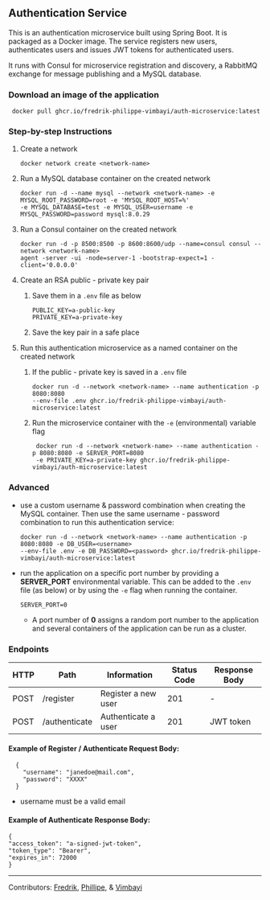 ## Authentication Service

This is an authentication microservice built using Spring Boot. It is packaged as a Docker image. The service registers
new users, authenticates users and issues JWT tokens for authenticated users.

It runs with Consul for microservice registration and discovery, a RabbitMQ exchange for message publishing and a
MySQL database.

### Download an image of the application
   ```
    docker pull ghcr.io/fredrik-philippe-vimbayi/auth-microservice:latest
   ```

### Step-by-step Instructions
1. Create a network
    ```
    docker network create <network-name>
    ``` 
2. Run a MySQL database container on the created network
   ```
   docker run -d --name mysql --network <network-name> -e MYSQL_ROOT_PASSWORD=root -e 'MYSQL_ROOT_HOST=%' 
   -e MYSQL_DATABASE=test -e MYSQL_USER=username -e MYSQL_PASSWORD=password mysql:8.0.29
   ```
3. Run a Consul container on the created network
    ```
    docker run -d -p 8500:8500 -p 8600:8600/udp --name=consul consul --network <network-name>
    agent -server -ui -node=server-1 -bootstrap-expect=1 -client='0.0.0.0'
    ```
4. Create an RSA public - private key pair
    1. Save them in a `.env` file as below
        ```
        PUBLIC_KEY=a-public-key
        PRIVATE_KEY=a-private-key
        ```
    2. Save the key pair in a safe place


5. Run this authentication microservice as a named container on the created network
    1. If the public - private key is saved in a `.env` file
        ```
        docker run -d --network <network-name> --name authentication -p 8080:8080 
        --env-file .env ghcr.io/fredrik-philippe-vimbayi/auth-microservice:latest
        ``` 
    2. Run the microservice container with the `-e` (environmental) variable flag
       ```
        docker run -d --network <network-name> --name authentication -p 8080:8080 -e SERVER_PORT=8080
        -e PRIVATE_KEY=a-private-key ghcr.io/fredrik-philippe-vimbayi/auth-microservice:latest
        ``` 

### Advanced

- use a custom username & password combination when creating the MySQL container. Then use the same username -
  password combination to run this authentication service:

    ```
    docker run -d --network <network-name> --name authentication -p 8080:8080 -e DB_USER=<username>
    --env-file .env -e DB_PASSWORD=<password> ghcr.io/fredrik-philippe-vimbayi/auth-microservice:latest
    ``` 

- run the application on a specific port number by providing a **SERVER_PORT** environmental variable. This can be
  added to the `.env` file (as below) or by using the `-e` flag when running the container.
  ```
  SERVER_PORT=0
  ```
    * A port number of **0** assigns a random port number to the application and several containers of the application
      can be run as a cluster.

### Endpoints

| HTTP | Path          | Information         | Status Code | Response Body |
|------|---------------|---------------------|-------------|---------------|
| POST | /register     | Register a new user | 201         | -             |
| POST | /authenticate | Authenticate a user | 201         | JWT token     |


#### Example of Register / Authenticate Request Body:
```
  {
    "username": "janedoe@mail.com",
    "password": "XXXX"
  }
```
* username must be a valid email

#### Example of Authenticate Response Body:
```
{
"access_token": "a-signed-jwt-token",
"token_type": "Bearer",
"expires_in": 72000
}
```
______________________________________________________________________________________________________________________________________________________________________________       
Contributors: [Fredrik](https://github.com/ErikssonF), [Phillipe](https://github.com/Philippevial),
& [Vimbayi](https://github.com/Vimbayinashe)
